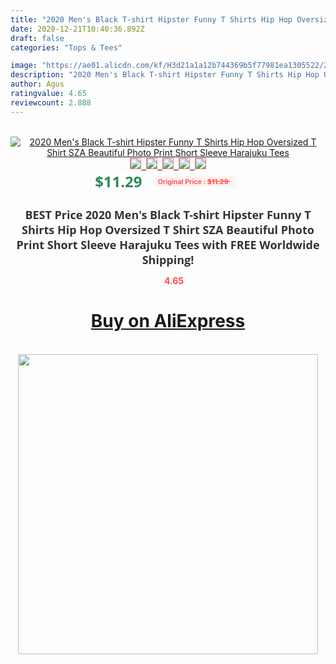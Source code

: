 ```yaml
---
title: "2020 Men's Black T-shirt Hipster Funny T Shirts Hip Hop Oversized T Shirt SZA Beautiful Photo Print Short Sleeve Harajuku Tees"
date: 2020-12-21T10:40:36.892Z
draft: false
categories: "Tops & Tees"

image: "https://ae01.alicdn.com/kf/H3d21a1a12b744369b5f77981ea1305522/2020-Men-s-Black-T-shirt-Hipster-Funny-T-Shirts-Hip-Hop-Oversized-T-Shirt-SZA.jpg"
description: "2020 Men's Black T-shirt Hipster Funny T Shirts Hip Hop Oversized T Shirt SZA Beautiful Photo Print Short Sleeve Harajuku Tees"
author: Agus
ratingvalue: 4.65
reviewcount: 2.888
---
```

<br>
<div style="text-align: center;">
<a href="https://s.click.aliexpress.com/e/_9QQL0D" target="_blank" rel="nofollow noopener noreferrer"><img alt="2020 Men's Black T-shirt Hipster Funny T Shirts Hip Hop Oversized T Shirt SZA Beautiful Photo Print Short Sleeve Harajuku Tees" class="magnifier-image" src="https://ae01.alicdn.com/kf/H3d21a1a12b744369b5f77981ea1305522/2020-Men-s-Black-T-shirt-Hipster-Funny-T-Shirts-Hip-Hop-Oversized-T-Shirt-SZA.jpg_640x640.jpg">
<br>
<img style="border:1px solid salmon" src="https://ae01.alicdn.com/kf/H3d21a1a12b744369b5f77981ea1305522/2020-Men-s-Black-T-shirt-Hipster-Funny-T-Shirts-Hip-Hop-Oversized-T-Shirt-SZA.jpg_120x120.jpg">&nbsp;&nbsp;<img style="border:1px solid salmon" src="https://ae01.alicdn.com/kf/H60c4704ffc7545869e76dfd54ea471dax/2020-Men-s-Black-T-shirt-Hipster-Funny-T-Shirts-Hip-Hop-Oversized-T-Shirt-SZA.jpg_120x120.jpg">&nbsp;&nbsp;<img style="border:1px solid salmon" src="https://ae01.alicdn.com/kf/Hc7d009278ce145fa8c280df2952b4b07a/2020-Men-s-Black-T-shirt-Hipster-Funny-T-Shirts-Hip-Hop-Oversized-T-Shirt-SZA.jpg_120x120.jpg">&nbsp;&nbsp;<img style="border:1px solid salmon" src="https://ae01.alicdn.com/kf/Hb201dbe3906b47378cc27cc9543b565b8/2020-Men-s-Black-T-shirt-Hipster-Funny-T-Shirts-Hip-Hop-Oversized-T-Shirt-SZA.jpg_120x120.jpg">&nbsp;&nbsp;<img style="border:1px solid salmon" src="https://ae01.alicdn.com/kf/H444250d7440d4e8b815a72311ad99913H/2020-Men-s-Black-T-shirt-Hipster-Funny-T-Shirts-Hip-Hop-Oversized-T-Shirt-SZA.jpg_120x120.jpg"></a></div><br0>
<div style="text-align: center;"><span style="background-color: white; border: 0px; box-sizing: border-box; color: seagreen; display: inline-block; font-family: &quot;open sans&quot; , &quot;arial&quot; , &quot;helvetica&quot; , sans-serif , &quot;heiti&quot;; font-size: 24px; font-stretch: inherit; font-weight: 700; line-height: inherit; margin: 0px 10px 0px 0px; padding: 0px; vertical-align: middle;">$11.29 </span>
<span style="background: rgb(255 , 241 , 241); border-radius: 3px; border: 0px; box-sizing: border-box; color: #ff4747; display: inline-block; font-family: inherit; font-size: 12px; font-stretch: inherit; font-style: inherit; font-variant: inherit; font-weight: 600; line-height: inherit; margin: 0px; padding: 2px 5px; transform: scale(0.9); vertical-align: middle;">Original Price : <b style="text-decoration: line-through;">$11.29 </b> &nbsp;&nbsp;</span></div>
<h1 style="color: #333333; display: inline-block; font-family: &quot;open sans&quot; , &quot;arial&quot; , &quot;helvetica&quot; , sans-serif , &quot;heiti&quot;; font-size: 18px; font-stretch: inherit; font-weight: 700; text-align: center;">BEST Price 2020 Men's Black T-shirt Hipster Funny T Shirts Hip Hop Oversized T Shirt SZA Beautiful Photo Print Short Sleeve Harajuku Tees with FREE Worldwide Shipping!</h1>
<div style="color: #ff4747; text-align: center;">
<img src="https://4.bp.blogspot.com/-M0ZcTcb-5uY/XleCXlxnR4I/AAAAAAAAAEc/OrjgMkXV1oMQFaCRZj5HQwOCBcu3w1FegCPcBGAYYCw/s1600/star.png" style="height: 15px;">&nbsp;<b>4.65</b></div>
<div class="button_cont" align="center"><a class="buynow_a" href="https://s.click.aliexpress.com/e/_9QQL0D" target="_blank" rel="nofollow noopener noreferrer"><H1>Buy on AliExpress</H1></a></div><br>
<div class="separator" style="clear: both; text-align: center;">
<img src="https://lh3.googleusercontent.com/-pTy5HemUv9M/XlePHvY0dAI/AAAAAAAAAE4/0nX5iRUoIWY8eMW9Dpxeirr157OZliDIgCLcBGAsYHQ/s1600/badge.gif" width="480">
</div>
